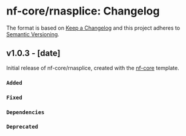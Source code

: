 # nf-core/rnasplice: Changelog

The format is based on [Keep a Changelog](https://keepachangelog.com/en/1.0.0/)
and this project adheres to [Semantic Versioning](https://semver.org/spec/v2.0.0.html).

## v1.0.3 - [date]

Initial release of nf-core/rnasplice, created with the [nf-core](https://nf-co.re/) template.

### `Added`

### `Fixed`

### `Dependencies`

### `Deprecated`
